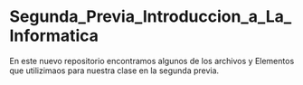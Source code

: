 # Segunda_Previa_Introduccion_a_La_Informatica
En este nuevo repositorio encontramos algunos de los archivos y Elementos que utilizimaos para nuestra clase en la segunda previa.

